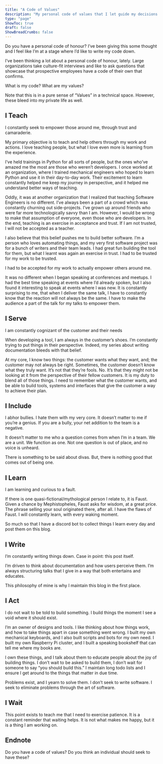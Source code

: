 ```yaml
---
title: "A Code of Values"
description: "My personal code of values that I let guide my decisions."
type: "page"
ShowToc: true
draft: false
ShowBreadCrumbs: false
---
```



Do you have a personal code of honour? I’ve been giving this some thought and I
feel like I’m at a stage where I’d like to write my code down.

I’ve been thinking a lot about a personal code of honour, lately. Large
organizations take culture-fit interviews and like to ask questions that
showcase that prospective employees have a code of their own that confirms.

What is my code? What are my values?

Note that this is in a pure sense of “Values” in a technical space. However,
these bleed into my private life as well.

## I Teach

I constantly seek to empower those around me, through trust and camaraderie.

My primary objective is to teach and help others through my work and actions. I
love teaching people, but what I love even more is learning from the experience.

I’ve held trainings in Python for all sorts of people, but the ones who’ve
amazed me the most are those who weren’t developers. I once worked at an
organization, where I trained mechanical engineers who hoped to learn Python and
use it in their day-to-day work. Their excitement to learn constantly helped me
keep my journey in perspective, and it helped me understand better ways of
teaching.

Oddly, it was at another organization that I realized that teaching Software
Engineers is no different. I’ve always been a part of a crowd which was
constantly churning out side-projects. I’ve grown up around friends who were far
more technologically savvy than I am. However, I would be wrong to make that
assumption of everyone, even those who are developers. In the end, teaching is
an exercise in acceptance and trust. If I am not trusted, I will not be accepted
as a teacher.

I also believe that this belief pushes me to build better software. I’m a person
who loves automating things, and my very first software project was for a bunch
of writers and their team leads. I had great fun building the tool for them, but
what I learnt was again an exercise in trust. I had to be trusted for my work to
be trusted.

I had to be accepted for my work to actually empower others around me.

It was no different when I began speaking at conferences and meetups. I had the
best time speaking at events where I’d already spoken, but I also found it
interesting to speak at events where I was new. It is constantly surprising to
me, that when I deliver the same talk, I have to constantly know that the
reaction will not always be the same. I have to make the audience a part of the
talk for my talks to empower them.

## I Serve

I am constantly cognizant of the customer and their needs

When developing a tool, I am always in the customer’s shoes. I’m constantly
trying to put things in their perspective. Indeed, my series about writing
documentation bleeds with that belief.

At my core, I know two things: the customer wants what they want, and; the
customer may not always be right. Sometimes, the customer doesn’t know what they
truly want. It’s not that they’re fools. No. It’s that they might not be looking
at it from the perspective of their fellow customers. It is my duty to blend all
of those things. I need to remember what the customer wants, and be able to
build tools, systems and interfaces that give the customer a way to achieve
their plan.  

## I Include

I abhor bullies. I hate them with my very core. It doesn’t matter to me if
you’re a genius. If you are a bully, your net addition to the team is a
negative.

It doesn’t matter to me who a question comes from when I’m in a team. We are a
unit. We function as one. Not one question is out of place, and no voice is
unheard.

There is something to be said about divas. But, there is nothing good that comes
out of being one.

## I Learn

I am learning and curious to a fault.

If there is one quasi-fictional/mythological person I relate to, it is Faust.
Given a chance by Mephistopheles, Faust asks for wisdom, at a great price. The
phrase selling your soul originated there, after all. I have the flaws of Faust.
I will constantly learn, with every waking moment.

So much so that I have a discord bot to collect things I learn every day and
post them on this blog.

## I Write

I’m constantly writing things down. Case in point: this post itself.

I’m driven to think about documentation and how users perceive them. I’m always
structuring talks that I give in a way that both entertains and educates.

This philosophy of mine is why I maintain this blog in the first place.

## I Act

I do not wait to be told to build something. I build things the moment I see a
void where it should exist.

I’m an owner of designs and tools. I like thinking about how things work, and
how to take things apart in case something went wrong. I built my own mechanical
keyboards, and I also built scripts and bots for my own need. I built my own
Raspberry Pi cluster, and I built a speaking bookshelf that can tell me where my
books are.

I own these things, and I talk about them to educate people about the joy of
building things. I don’t wait to be asked to build them, I don’t wait for
someone to say “you should build this.” I maintain long todo lists and I ensure
I get around to the things that matter in due time.

Problems exist, and I yearn to solve them. I don’t seek to write software. I
seek to eliminate problems through the art of software.

## I Wait

This point exists to teach me that I need to exercise patience. It is a constant
reminder that waiting helps. It is not what makes me happy, but it is a thing I
am working on.

## Endnote

Do you have a code of values? Do you think an individual should seek to have these?
